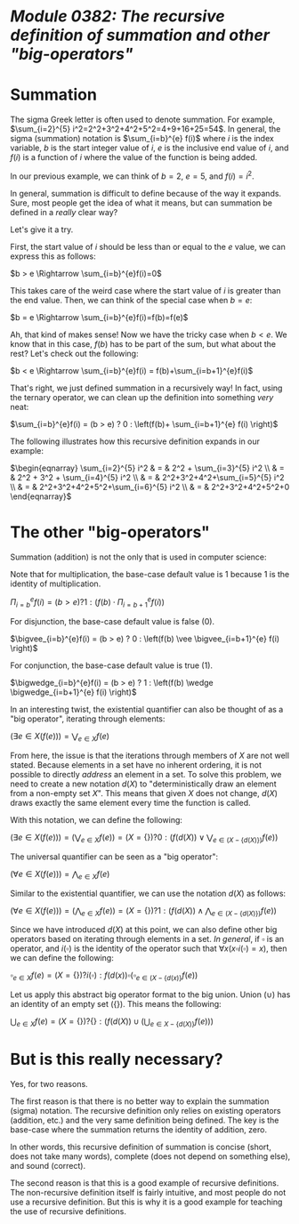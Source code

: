 # _Module 0382: The recursive definition of summation and other "big-operators"_

# Summation

The sigma Greek letter is often used to denote summation. For example, $\sum_{i=2}^{5} i^2=2^2+3^2+4^2+5^2=4+9+16+25=54$. In general, the sigma (summation) notation is $\sum_{i=b}^{e} f(i)$ where $i$ is the index variable, $b$ is the start integer value of $i$, $e$ is the inclusive end value of $i$, and $f(i)$ is a function of $i$ where the value of the function is being added.

In our previous example, we can think of $b=2$, $e=5$, and $f(i)=i^2$.

In general, summation is difficult to define because of the way it expands. Sure, most people get the idea of what it means, but can summation be defined in a *really* clear way?

Let's give it a try.

First, the start value of $i$ should be less than or equal to the $e$ value, we can express this as follows:

$b > e \Rightarrow \sum_{i=b}^{e}f(i)=0$

This takes care of the weird case where the start value of $i$ is greater than the end value. Then, we can think of the special case when $b=e$:

$b = e \Rightarrow \sum_{i=b}^{e}f(i)=f(b)=f(e)$

Ah, that kind of makes sense! Now we have the tricky case when $b < e$. We know that in this case, $f(b)$ has to be part of the sum, but what about the rest? Let's check out the following:

$b < e \Rightarrow \sum_{i=b}^{e}f(i) = f(b)+\sum_{i=b+1}^{e}f(i)$

That's right, we just defined summation in a recursively way! In fact, using the ternary operator, we can clean up the definition into something *very* neat:

$\sum_{i=b}^{e}f(i) = (b > e) ? 0 : \left(f(b)+ \sum_{i=b+1}^{e} f(i) \right)$

The following illustrates how this recursive definition expands in our example:

$\begin{eqnarray} \sum_{i=2}^{5} i^2 & = & 2^2 + \sum_{i=3}^{5} i^2 \\ & = & 2^2 + 3^2 + \sum_{i=4}^{5} i^2 \\ & = & 2^2+3^2+4^2+\sum_{i=5}^{5} i^2 \\ & = & 2^2+3^2+4^2+5^2+\sum_{i=6}^{5} i^2 \\ & = & 2^2+3^2+4^2+5^2+0 \end{eqnarray}$

# The other "big-operators"

Summation (addition) is not the only that is used in computer science:

Note that for multiplication, the base-case default value is 1 because 1 is the identity of multiplication.

$\Pi_{i=b}^{e}f(i) = (b > e) ? 1 : \left(f(b) \cdot \Pi_{i=b+1}^{e} f(i) \right)$

For disjunction, the base-case default value is false (0).

$\bigvee_{i=b}^{e}f(i) = (b > e) ? 0 : \left(f(b) \vee \bigvee_{i=b+1}^{e} f(i) \right)$

For conjunction, the base-case default value is true (1).

$\bigwedge_{i=b}^{e}f(i) = (b > e) ? 1 : \left(f(b) \wedge \bigwedge_{i=b+1}^{e} f(i) \right)$

In an interesting twist, the existential quantifier can also be thought of as a "big operator", iterating through elements:

$\left( \exists e \in X\left(f(e)\right) \right) = \bigvee_{e \in X} f(e)$

From here, the issue is that the iterations through members of $X$ are not well stated. Because elements in a set have no inherent ordering, it is not possible to directly *address* an element in a set. To solve this problem, we need to create a new notation $d(X)$ to "deterministically draw an element from a non-empty set $X$". This means that given $X$ does not change, $d(X)$ draws exactly the same element every time the function is called.

With this notation, we can define the following:

$\left(\exists e \in X\left(f(e)\right) \right) = \left( \bigvee_{e \in X} f(e) \right) = (X = \{\}) ? 0 : \left( f \left( d(X) \right) \vee \bigvee_{e \in (X-\{d(X)\})} f(e) \right)$

The universal quantifier can be seen as a "big operator":

$\left( \forall e \in X\left(f(e)\right) \right) = \bigwedge_{e \in X}f(e)$

Similar to the existential quantifier, we can use the notation $d(X)$ as follows:

$\left(\forall e \in X \left(f(e) \right) \right) = \left( \bigwedge_{e \in X} f(e) \right) = (X = \{\}) ? 1 : \left( f \left( d(X) \right) \wedge \bigwedge_{e \in (X-\{d(X)\})} f(e) \right)$

Since we have introduced $d(X)$ at this point, we can also define other big operators based on iterating through elements in a set. *In general*, if $\square$ is an operator, and $i(\square)$ is the identity of the operator such that $\forall x(x \square i(\square) = x)$, then we can define the following:

$\square_{e \in X} f(e) = (X=\{\}) ? i(\square) : f(d(x)) \square \left( \square_{e \in (X-\{d(x)\}} f(e) \right)$

Let us apply this abstract big operator format to the big union. Union ($\cup$) has an identity of an empty set ($\{\}$). This means the following:

$\bigcup_{e \in X}f(e) = (X = \{\}) ? \{\} : \left(f\left(d(X)\right) \cup \left(\bigcup_{e \in X-\{d(X)\}}f(e) \right) \right)$

# But is this really necessary?

Yes, for two reasons.

The first reason is that there is no better way to explain the summation (sigma) notation. The recursive definition only relies on existing operators (addition, etc.) and the very same definition being defined. The key is the base-case where the summation returns the identity of addition, zero. 

In other words, this recursive definition of summation is concise (short, does not take many words), complete (does not depend on something else), and sound (correct).

The second reason is that this is a good example of recursive definitions. The non-recursive definition itself is fairly intuitive, and most people do not use a recursive definition. But this is why it is a good example for teaching the use of recursive definitions.

